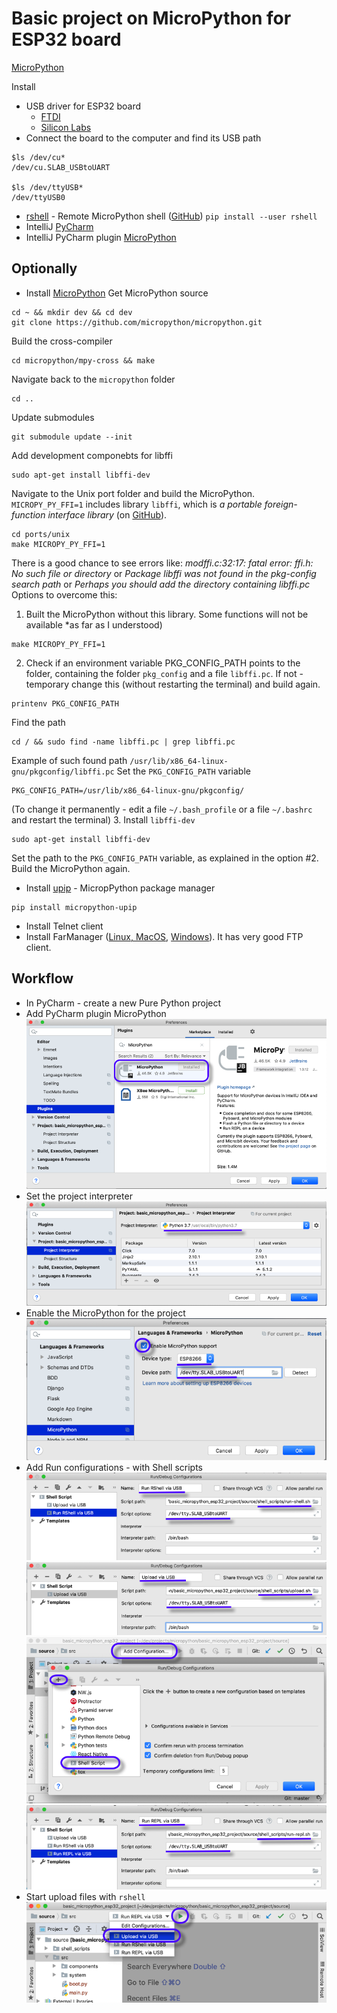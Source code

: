# Basic project on MicroPython for ESP32 board

[MicroPython](http://docs.micropython.org/en/latest/index.html)

Install
* USB driver for ESP32 board
  * [FTDI](https://www.ftdichip.com/Drivers/VCP.htm)
  * [Silicon Labs](https://www.silabs.com/products/development-tools/software/usb-to-uart-bridge-vcp-drivers)
* Connect the board to the computer and find its USB path
```
$ls /dev/cu*
/dev/cu.SLAB_USBtoUART

$ls /dev/ttyUSB*
/dev/ttyUSB0
```
* [rshell](https://pypi.org/project/rshell/) - Remote MicroPython shell ([GitHub](https://github.com/dhylands/rshell))
`pip install --user rshell`
* IntelliJ [PyCharm](https://www.jetbrains.com/pycharm/)
* IntelliJ PyCharm plugin [MicroPython](https://github.com/vlasovskikh/intellij-micropython)
## Optionally
* Install [MicroPython](https://github.com/micropython/micropython)
Get MicroPython source
```
cd ~ && mkdir dev && cd dev
git clone https://github.com/micropython/micropython.git
```
Build the cross-compiler
```
cd micropython/mpy-cross && make
```
Navigate back to the `micropython` folder
```
cd ..
```
Update submodules
```
git submodule update --init
```
Add development componebts for libffi
```
sudo apt-get install libffi-dev
```
Navigate to the Unix port folder and build the MicroPython. `MICROPY_PY_FFI=1` includes library `libffi`, which is _a portable foreign-function interface library_ (on [GitHub](https://github.com/libffi/libffi)).
```
cd ports/unix
make MICROPY_PY_FFI=1
```
There is a good chance to see errors like:
_modffi.c:32:17: fatal error: ffi.h: No such file or directory_
or _Package libffi was not found in the pkg-config search path_
or _Perhaps you should add the directory containing libffi.pc_
Options to overcome this:
1. Built the MicroPython without this library. Some functions will not be available *as far as I understood)
```
make MICROPY_PY_FFI=1
```
2. Check if an environment variable PKG_CONFIG_PATH points to the folder, containing the folder `pkg_config` and a file `libffi.pc`. If not - temporary change this (without restarting the terminal) and build again.
```
printenv PKG_CONFIG_PATH
```
Find the path
```
cd / && sudo find -name libffi.pc | grep libffi.pc
```
Example of such found path `/usr/lib/x86_64-linux-gnu/pkgconfig/libffi.pc`
Set the `PKG_CONFIG_PATH` variable
```
PKG_CONFIG_PATH=/usr/lib/x86_64-linux-gnu/pkgconfig/
```
(To change it permanently - edit a file `~/.bash_profile` or a file `~/.bashrc` and restart the terminal)
3. Install `libffi-dev`
```
sudo apt-get install libffi-dev
```
Set the path to the `PKG_CONFIG_PATH` variable, as explained in the option #2. Build the MicroPython again.

* Install [upip](https://pypi.org/project/micropython-upip/) - MicropPython package manager
```
pip install micropython-upip
```
* Install Telnet client
* Install FarManager ([Linux, MacOS](https://github.com/elfmz/far2l), [Windows](https://www.farmanager.com/)). It has very good FTP client.

## Workflow
* In PyCharm - create a new Pure Python project
* Add PyCharm plugin MicroPython
![](images/pycharm-add-plugin-micropython.png)
* Set the project interpreter
![](images/pycharm-set-project-interpreter.png)
* Enable the MicroPython for the project
![](images/pycharm-enable-plugin-micropython-for-project.png)
* Add Run configurations - with Shell scripts
![](images/pycharm-add-run-configuration-run-rshell.png)
![](images/pycharm-add-configuration-upload-via-usb.png)
![](images/pycharm-add-configuartion-with-shell-script.png)
![](images/pycharm-add-configuration-run-repl.png)
* Start upload files with `rshell`
![](images/pycharm-start-upload-to-board-with-rshell.png)
